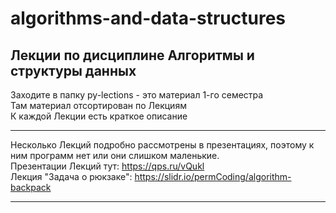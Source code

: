 # algorithms-and-data-structures
## Лекции по дисциплине Алгоритмы и структуры данных

Заходите в папку py-lections - это материал 1-го семестра  
Там материал отсортирован по Лекциям  
К каждой Лекции есть краткое описание  

---  

Несколько Лекций подробно рассмотрены в презентациях, поэтому к ним программ нет или они слишком маленькие.  
Презентации Лекций тут:	https://qps.ru/vQukl  
Лекция "Задача о рюкзаке": https://slidr.io/permCoding/algorithm-backpack  

---
